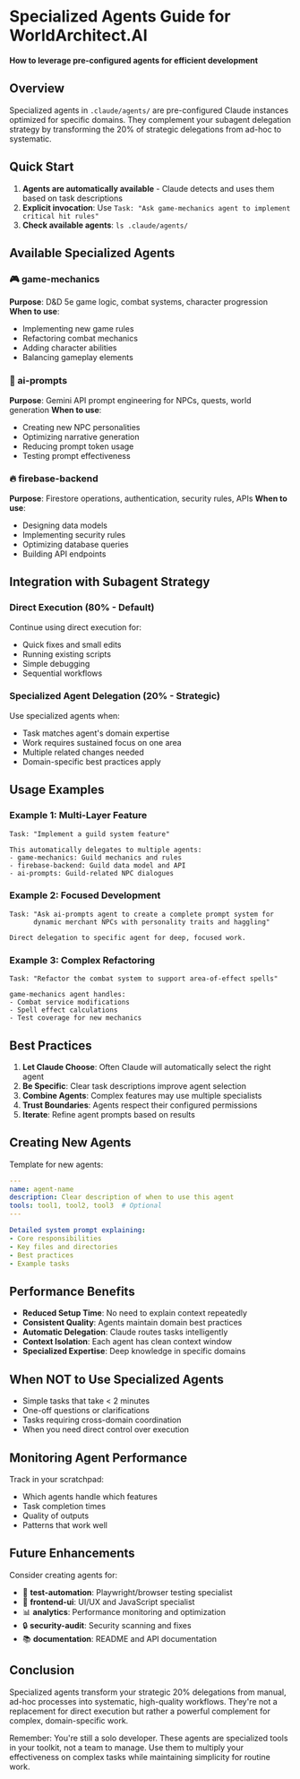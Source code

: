 # Specialized Agents Guide for WorldArchitect.AI

**How to leverage pre-configured agents for efficient development**

## Overview

Specialized agents in `.claude/agents/` are pre-configured Claude instances optimized for specific domains. They complement your subagent delegation strategy by transforming the 20% of strategic delegations from ad-hoc to systematic.

## Quick Start

1. **Agents are automatically available** - Claude detects and uses them based on task descriptions
2. **Explicit invocation**: Use `Task: "Ask game-mechanics agent to implement critical hit rules"`
3. **Check available agents**: `ls .claude/agents/`

## Available Specialized Agents

### 🎮 game-mechanics
**Purpose**: D&D 5e game logic, combat systems, character progression
**When to use**:
- Implementing new game rules
- Refactoring combat mechanics
- Adding character abilities
- Balancing gameplay elements

### 🤖 ai-prompts
**Purpose**: Gemini API prompt engineering for NPCs, quests, world generation
**When to use**:
- Creating new NPC personalities
- Optimizing narrative generation
- Reducing prompt token usage
- Testing prompt effectiveness

### 🔥 firebase-backend
**Purpose**: Firestore operations, authentication, security rules, APIs
**When to use**:
- Designing data models
- Implementing security rules
- Optimizing database queries
- Building API endpoints

## Integration with Subagent Strategy

### Direct Execution (80% - Default)
Continue using direct execution for:
- Quick fixes and small edits
- Running existing scripts
- Simple debugging
- Sequential workflows

### Specialized Agent Delegation (20% - Strategic)
Use specialized agents when:
- Task matches agent's domain expertise
- Work requires sustained focus on one area
- Multiple related changes needed
- Domain-specific best practices apply

## Usage Examples

### Example 1: Multi-Layer Feature
```
Task: "Implement a guild system feature"

This automatically delegates to multiple agents:
- game-mechanics: Guild mechanics and rules
- firebase-backend: Guild data model and API
- ai-prompts: Guild-related NPC dialogues
```

### Example 2: Focused Development
```
Task: "Ask ai-prompts agent to create a complete prompt system for
      dynamic merchant NPCs with personality traits and haggling"

Direct delegation to specific agent for deep, focused work.
```

### Example 3: Complex Refactoring
```
Task: "Refactor the combat system to support area-of-effect spells"

game-mechanics agent handles:
- Combat service modifications
- Spell effect calculations
- Test coverage for new mechanics
```

## Best Practices

1. **Let Claude Choose**: Often Claude will automatically select the right agent
2. **Be Specific**: Clear task descriptions improve agent selection
3. **Combine Agents**: Complex features may use multiple specialists
4. **Trust Boundaries**: Agents respect their configured permissions
5. **Iterate**: Refine agent prompts based on results

## Creating New Agents

Template for new agents:
```yaml
---
name: agent-name
description: Clear description of when to use this agent
tools: tool1, tool2, tool3  # Optional
---

Detailed system prompt explaining:
- Core responsibilities
- Key files and directories
- Best practices
- Example tasks
```

## Performance Benefits

- **Reduced Setup Time**: No need to explain context repeatedly
- **Consistent Quality**: Agents maintain domain best practices
- **Automatic Delegation**: Claude routes tasks intelligently
- **Context Isolation**: Each agent has clean context window
- **Specialized Expertise**: Deep knowledge in specific domains

## When NOT to Use Specialized Agents

- Simple tasks that take < 2 minutes
- One-off questions or clarifications
- Tasks requiring cross-domain coordination
- When you need direct control over execution

## Monitoring Agent Performance

Track in your scratchpad:
- Which agents handle which features
- Task completion times
- Quality of outputs
- Patterns that work well

## Future Enhancements

Consider creating agents for:
- 🧪 **test-automation**: Playwright/browser testing specialist
- 🎨 **frontend-ui**: UI/UX and JavaScript specialist
- 📊 **analytics**: Performance monitoring and optimization
- 🔒 **security-audit**: Security scanning and fixes
- 📚 **documentation**: README and API documentation

## Conclusion

Specialized agents transform your strategic 20% delegations from manual, ad-hoc processes into systematic, high-quality workflows. They're not a replacement for direct execution but rather a powerful complement for complex, domain-specific work.

Remember: You're still a solo developer. These agents are specialized tools in your toolkit, not a team to manage. Use them to multiply your effectiveness on complex tasks while maintaining simplicity for routine work.
